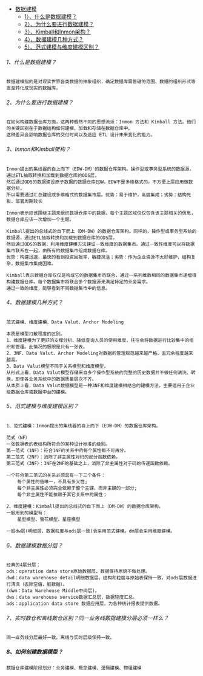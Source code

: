 * [数据建模]()
    - [1）、什么是数据建模？]()
    - [2）、为什么要进行数据建模？]()
    - [3）、Kimball和Inmon架构？]()
    - [4）、数据建模几种方式？]()
    - [5）、范式建模与维度建模区别？]()

###### 1、什么是数据建模？
    数据建模指的是对现实世界各类数据的抽象组织，确定数据库需管辖的范围、数据的组织形式等直至转化成现实的数据库。 

###### 2、为什么要进行数据建模？
    在如何构建数据仓库方面，这两种截然不同的思想流派：Inmon 方法和 Kimball 方法。他们的关键区别在于数据结构如何建模、加载和存储在数据仓库中。
    这种差异会影响数据仓库的交付时间以及适应 ETL 设计未来变化的能力。

###### 3、Inmon和Kimball架构？
    Inmon提出的集线器的自上而下（EDW-DM）的数据仓库架构。操作型或事务型系统的数据源，通过ETL抽取转换和加载到数据仓库的ODS层，
    然后通过ODS的数据建设原子数据的数据仓库EDW，EDW不是多维格式的，不方便上层应用做数据分析，
    所以需要通过汇总建设成多维格式的数据集市层。优势：易于维护，高度集成；劣势：结构死板，部署周期较长

    Inmon表示应该围绕主题来组织数据仓库中的数据，每个主题区域仅仅包含该主题相关的信息，数据仓库应该一次增加一个主题。
    
    Kimball提出的总线式的自下而上（DM-DW）的数据仓库架构。同样的，操作型或事务型系统的数据源，通过ETL抽取转换和加载到数据仓库的ODS层，
    然后通过ODS的数据，利用维度建模方法建设一致维度的数据集市。通过一致性维度可以将数据集市联系在一起，由所有的数据集市组成数据仓库。
    优势：构建迅速，最快的看到投资回报率，敏捷灵活；劣势：作为企业资源不太好维护，结构复杂，数据集市集成困难。

    Kimball表示数据仓库仅仅是构成它的数据集市的联合，通过一系列维数相同的数据集市递增得构建数据仓库。每个数据集市将联合多个数据源来满足特定的业务需求。
    通过一致的维度，能够看到不同数据集市中的信息。

###### 4、数据建模几种方式？
    范式建模、维度建模、Data Valut、Archor Modeling

    本质是模型打散程度的区别。
    1、维度建模为了更好的支撑分析、降低查询人员的使用难度，往往会将数据进行比较集中的组织和管理。此情况的极限是只有一张表。
    2、3NF、Data Valut、Archor Modeling对数据的管理规范越来越严格，去冗余程度越来越高。
    3、Data Valut模型不同于关系模型和维度模型，
    从形式上看，Data Valut模型存储来自多个操作型系统的完整的历史数据并不做任何清洗、转换，即使各业务系统中的数据质量层次不齐。
    从本质上看，Data Valut数据模型是一种3NF和维度建模相结合的建模方法，主要适用于企业级数据仓库或数据中台的建模。

###### 5、范式建模与维度建模区别？
    1、范式建模：Inmon提出的集线器的自上而下（EDW-DM）的数据仓库架构。
    
    范式（NF）
    一张数据表的表结构所符合的某种设计标准的级别。
    第一范式（1NF）：符合1NF的关系中的每个属性都不可再分。
    第二范式（2NF）：消除了非主属性对码的部分函数依赖。
    第三范式（3NF）：3NF在2NF的基础之上，消除了非主属性对于码的传递函数依赖。
    
    一个符合第三范式的关系必须具有一下三个条件：
        每个属性的值唯一，不具有多义性;
        每个非主属性必须完全依赖于整个主键，而非主键的一部分;
        每个非主属性不能依赖于其它关系中的属性；       
    
    2、维度建模：Kimball提出的总线式的自下而上（DM-DW）的数据仓库架构。
    一般用到的模型有：
        星型模型、雪花模型、星座模型
    
    一般dw层(明细层，数据粒度与ods层一致)会采用范式建模。dm层会采用维度建模。

###### 6、数据建模数据分层？
    经典的4层分层：
    ods：operation data store原始数据层，数据保持原貌不做处理。
    dwd：data warehouse detail明细数据层，结构和粒度与原始表保持一致，对ods层数据进行清洗（去除空值，脏数据）。
    (dwm：Data Warehouse Middle中间层)。
    dws：data warehouse service数据汇总层，数据轻度汇总。
    ads：application data store 数据应用层，为各种统计报表提供数据。


###### 7、实时数仓和离线数仓区别？同一业务线数据建模分层必须一样么？
    同一业务线分层最好一致。离线与实时层级保持一致。


##### 8、如何创建数据模型？
    数据仓库建模阶段划分：业务建模、概念建模、逻辑建模、物理建模

    
    




